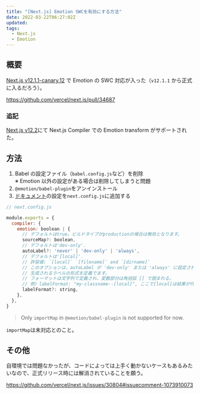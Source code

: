 ```yaml
---
title: "[Next.js] Emotion SWCを有効にする方法"
date: 2022-03-22T06:27:02Z
updated:
tags:
  - Next.js
  - Emotion
---
```


## 概要

[Next.js v12.1.1-canary.12](https://github.com/vercel/next.js/releases/tag/v12.1.1-canary.12) で Emotion の SWC 対応が入った（`v12.1.1` から正式に入るだろう）。

https://github.com/vercel/next.js/pull/34687

### 追記

[Next.js v12.2](https://nextjs.org/blog/next-12-2)にて Next.js Compiler での Emotion transform がサポートされた。

## 方法

1. Babel の設定ファイル（`babel.config.js`など）を削除  
   ※ Emotion 以外の設定がある場合は削除してしまうと問題
2. `@emotion/babel-plugin`をアンインストール
3. [ドキュメント](https://nextjs.org/docs/advanced-features/compiler#emotion)の設定を`next.config.js`に追加する

```js
// next.config.js

module.exports = {
  compiler: {
    emotion: boolean | {
      // デフォルトはtrue。ビルドタイプがproductionの場合は無効となります。
      sourceMap?: boolean,
      // デフォルトは'dev-only'.
      autoLabel?: 'never' | 'dev-only' | 'always',
      // デフォルトは'[local]'.
      // 許容値: `[local]` `[filename]` and `[dirname]`
      // このオプションは、autoLabel が 'dev-only' または 'always' に設定されているときのみ機能します。
      // 生成されるラベルの形式を定義でます。
      // フォーマットは文字列で定義され、変数部分は角括弧 [] で囲まれる。
      // 例）labelFormat: "my-classname--[local]", ここで[local]は結果が代入される変数の名前に置き換えられる。
      labelFormat?: string,
    },
  },
}
```

> Only `importMap` in `@emotion/babel-plugin` is not supported for now.

`importMap`は未対応とのこと。

## その他

自環境では問題なかったが、コードによっては上手く動かないケースもあるみたいなので、正式リリース時には解消されていることを願う。

https://github.com/vercel/next.js/issues/30804#issuecomment-1073910073
